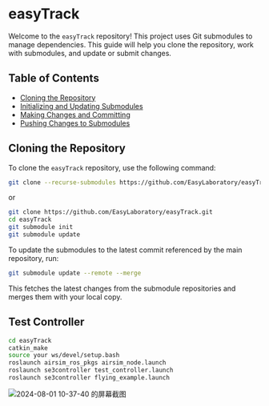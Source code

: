 # easyTrack

Welcome to the `easyTrack` repository! This project uses Git submodules to manage dependencies. This guide will help you clone the repository, work with submodules, and update or submit changes.

## Table of Contents

- [Cloning the Repository](#cloning-the-repository)
- [Initializing and Updating Submodules](#initializing-and-updating-submodules)
- [Making Changes and Committing](#making-changes-and-committing)
- [Pushing Changes to Submodules](#pushing-changes-to-submodules)

## Cloning the Repository

To clone the `easyTrack` repository, use the following command:

```sh
git clone --recurse-submodules https://github.com/EasyLaboratory/easyTrack.git
```
or
```sh
git clone https://github.com/EasyLaboratory/easyTrack.git
cd easyTrack
git submodule init
git submodule update
```
To update the submodules to the latest commit referenced by the main repository, run:

```sh
git submodule update --remote --merge
```
This fetches the latest changes from the submodule repositories and merges them with your local copy.

## Test Controller


```sh
cd easyTrack
catkin_make
source your ws/devel/setup.bash 
roslaunch airsim_ros_pkgs airsim_node.launch 
roslaunch se3controller test_controller.launch
roslaunch se3controller flying_example.launch 
```
![2024-08-01 10-37-40 的屏幕截图](https://github.com/user-attachments/assets/25501f8c-ecf3-4bd3-9f52-944537dcb7a3)





